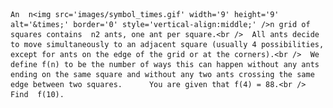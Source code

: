     An  n<img src='images/symbol_times.gif' width='9' height='9' alt='&times;' border='0' style='vertical-align:middle;' />n grid of squares contains  n2 ants, one ant per square.<br />  All ants decide to move simultaneously to an adjacent square (usually 4 possibilities, except for ants on the edge of the grid or at the corners).<br />  We define f(n) to be the number of ways this can happen without any ants ending on the same square and without any two ants crossing the same edge between two squares.      You are given that f(4) = 88.<br />  Find  f(10).      